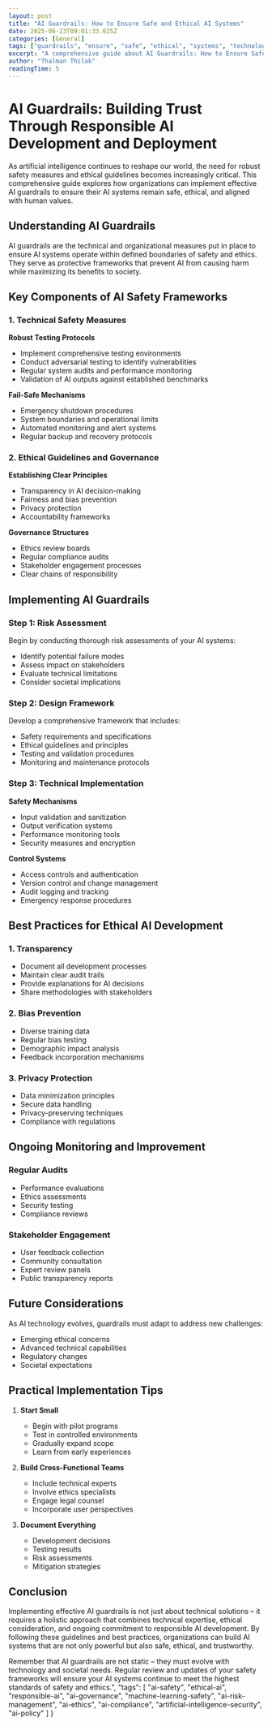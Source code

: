 ```yaml
---
layout: post
title: "AI Guardrails: How to Ensure Safe and Ethical AI Systems"
date: 2025-06-23T09:01:33.625Z
categories: [General]
tags: ["guardrails", "ensure", "safe", "ethical", "systems", "technology", "innovation", "digital-transformation", "business-strategy", "automation"]
excerpt: "A comprehensive guide about AI Guardrails: How to Ensure Safe and Ethical AI Systems"
author: "Thalman Thilak"
readingTime: 5
---
```


# AI Guardrails: Building Trust Through Responsible AI Development and Deployment

As artificial intelligence continues to reshape our world, the need for robust safety measures and ethical guidelines becomes increasingly critical. This comprehensive guide explores how organizations can implement effective AI guardrails to ensure their AI systems remain safe, ethical, and aligned with human values.

## Understanding AI Guardrails

AI guardrails are the technical and organizational measures put in place to ensure AI systems operate within defined boundaries of safety and ethics. They serve as protective frameworks that prevent AI from causing harm while maximizing its benefits to society.

## Key Components of AI Safety Frameworks

### 1. Technical Safety Measures

**Robust Testing Protocols**
- Implement comprehensive testing environments
- Conduct adversarial testing to identify vulnerabilities
- Regular system audits and performance monitoring
- Validation of AI outputs against established benchmarks

**Fail-Safe Mechanisms**
- Emergency shutdown procedures
- System boundaries and operational limits
- Automated monitoring and alert systems
- Regular backup and recovery protocols

### 2. Ethical Guidelines and Governance

**Establishing Clear Principles**
- Transparency in AI decision-making
- Fairness and bias prevention
- Privacy protection
- Accountability frameworks

**Governance Structures**
- Ethics review boards
- Regular compliance audits
- Stakeholder engagement processes
- Clear chains of responsibility

## Implementing AI Guardrails

### Step 1: Risk Assessment

Begin by conducting thorough risk assessments of your AI systems:
- Identify potential failure modes
- Assess impact on stakeholders
- Evaluate technical limitations
- Consider societal implications

### Step 2: Design Framework

Develop a comprehensive framework that includes:
- Safety requirements and specifications
- Ethical guidelines and principles
- Testing and validation procedures
- Monitoring and maintenance protocols

### Step 3: Technical Implementation

**Safety Mechanisms**
- Input validation and sanitization
- Output verification systems
- Performance monitoring tools
- Security measures and encryption

**Control Systems**
- Access controls and authentication
- Version control and change management
- Audit logging and tracking
- Emergency response procedures

## Best Practices for Ethical AI Development

### 1. Transparency

- Document all development processes
- Maintain clear audit trails
- Provide explanations for AI decisions
- Share methodologies with stakeholders

### 2. Bias Prevention

- Diverse training data
- Regular bias testing
- Demographic impact analysis
- Feedback incorporation mechanisms

### 3. Privacy Protection

- Data minimization principles
- Secure data handling
- Privacy-preserving techniques
- Compliance with regulations

## Ongoing Monitoring and Improvement

### Regular Audits

- Performance evaluations
- Ethics assessments
- Security testing
- Compliance reviews

### Stakeholder Engagement

- User feedback collection
- Community consultation
- Expert review panels
- Public transparency reports

## Future Considerations

As AI technology evolves, guardrails must adapt to address new challenges:
- Emerging ethical concerns
- Advanced technical capabilities
- Regulatory changes
- Societal expectations

## Practical Implementation Tips

1. **Start Small**
   - Begin with pilot programs
   - Test in controlled environments
   - Gradually expand scope
   - Learn from early experiences

2. **Build Cross-Functional Teams**
   - Include technical experts
   - Involve ethics specialists
   - Engage legal counsel
   - Incorporate user perspectives

3. **Document Everything**
   - Development decisions
   - Testing results
   - Risk assessments
   - Mitigation strategies

## Conclusion

Implementing effective AI guardrails is not just about technical solutions – it requires a holistic approach that combines technical expertise, ethical consideration, and ongoing commitment to responsible AI development. By following these guidelines and best practices, organizations can build AI systems that are not only powerful but also safe, ethical, and trustworthy.

Remember that AI guardrails are not static – they must evolve with technology and societal needs. Regular review and updates of your safety frameworks will ensure your AI systems continue to meet the highest standards of safety and ethics.",
  "tags": [
    "ai-safety",
    "ethical-ai",
    "responsible-ai",
    "ai-governance",
    "machine-learning-safety",
    "ai-risk-management",
    "ai-ethics",
    "ai-compliance",
    "artificial-intelligence-security",
    "ai-policy"
  ]
}